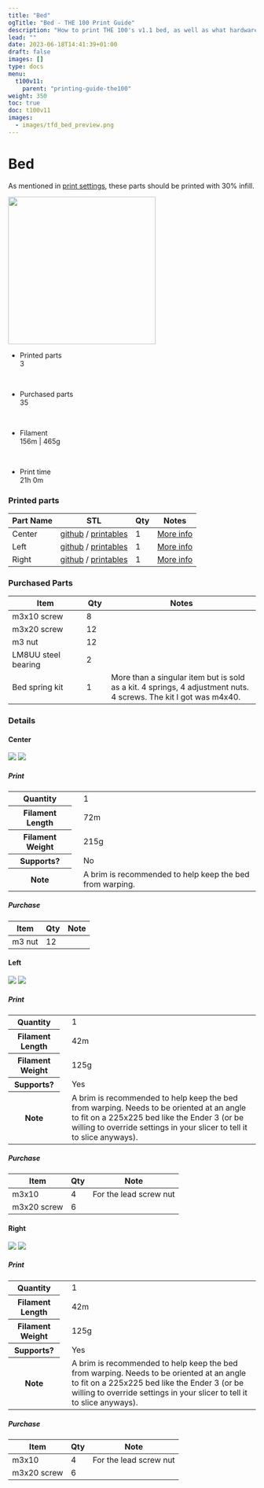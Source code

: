 ```yaml
---
title: "Bed"
ogTitle: "Bed - THE 100 Print Guide"
description: "How to print THE 100's v1.1 bed, as well as what hardware you need to purchase to build it."
lead: ""
date: 2023-06-18T14:41:39+01:00
draft: false
images: []
type: docs
menu:
  t100v11:
    parent: "printing-guide-the100"
weight: 350
toc: true
doc: t100v11
images: 
  - images/tfd_bed_preview.png
---
```

# Bed
As mentioned in <a href="/t100/1.1/overview/before-you-print/#print-settings">print settings</a>, these parts should be printed with 30% infill. 

<div class="row bd">
  <div class="col">
      <a href="images/bed_cad.png"><img src="images/bed_cad.png" width=300 class="img-thumbnail"></a>
  </div>
  <div class="col">
    <ul class="list-group">
      <li class="list-group-item d-flex justify-content-between align-items-center">
        <div class="text fw-bold">Printed parts</div>
        <div class="text">3</div>
      </li>
    </ul>
    <br>
    <ul class="list-group">
      <li class="list-group-item d-flex justify-content-between align-items-center">
        <div class="text fw-bold">Purchased parts</div>
        <div class="text">35</div>
      </li>
    </ul>   
    <br>
    <ul class="list-group">
      <li class="list-group-item d-flex justify-content-between align-items-center">
        <div class="text fw-bold">Filament</div>
        <div class="text">156m | 465g</div>
      </li>
    </ul>   
    <br>
    <ul class="list-group">
      <li class="list-group-item d-flex justify-content-between align-items-center">
        <div class="text fw-bold">Print time</div>
        <div class="text">21h 0m</div>
      </li>
    </ul>   
  </div>
</div>

### Printed parts
<table class="table table-sm">
  <thead>
    <tr>
      <th scope="col">Part Name</th>
      <th scope="col">STL</th>
      <th scope="col">Qty</th>
      <th scope="col">Notes</th>
    </tr>
  </thead>
  <tbody>
    <tr>
      <td>Center</td>
      <td class="no-wrap"><a target="_blank" href="https://github.com/MSzturc/t100/blob/main/STL/Bed/Center.stl">github</a> / <a href="https://files.printables.com/media/prints/572689/stls/4581588_09eb6d6c-8caa-4684-978e-19dcb8971a19/center.stl">printables</a></td>
      <td>1</td>
      <td><a href="#center">More info</a></td>
    </tr>
    <tr>
      <td>Left</td>
      <td class="no-wrap"><a target="_blank" href="https://github.com/MSzturc/t100/blob/main/STL/Bed/Left.stl">github</a> / <a href="https://files.printables.com/media/prints/572689/stls/4581590_128c4603-3ed4-423d-9a37-d211a697060c/left.stl">printables</a></td>
      <td>1</td>
      <td><a href="#left">More info</a></td>
    </tr>
    <tr>
      <td>Right</td>
      <td class="no-wrap"><a target="_blank" href="https://github.com/MSzturc/t100/blob/main/STL/Bed/Right.stl">github</a> / <a href="https://files.printables.com/media/prints/572689/stls/4581589_b78f9bc8-574d-4154-bc54-77deda70e43d/right.stl">printables</a></td>
      <td>1</td>
      <td><a href="#right">More info</a></td>
    </tr>
  </tbody>
</table>

### Purchased Parts
<table class="table table-sm no-margin">
  <thead>
    <tr>
      <th scope="col" width="30%">Item</th>
      <th scope="col" width="10%">Qty</th>
      <th scope="col" width="60%">Notes</th>
    </tr>
  </thead>
  <tbody>
    <tr>
      <td>m3x10 screw</td>
      <td>8</td>
      <td></td>
    </tr>
    <tr>
      <td>m3x20 screw</td>
      <td>12</td>
      <td></td>
    </tr>
    <tr>
      <td>m3 nut</td>
      <td>12</td>
      <td></td>
    </tr>
    <tr>
      <td class="no-wrap">LM8UU steel bearing</td>
      <td>2</td>
      <td></td>
    </tr>
    <tr>
      <td>Bed spring kit</td>
      <td>1</td>
      <td>More than a singular item but is sold as a kit. 4 springs, 4 adjustment nuts. 4 screws. The kit I got was m4x40.</td>
    </tr>
  </tbody>
</table>

### Details

#### Center
  <a href="images/bed_center_cad.png"><img src="images/bed_center_cad.png" class="img-thumbnail align-top img-thumbnail-300h" /></a>
  <a href="images/bed_center_stl.png"><img src="images/bed_center_stl.png" class="img-thumbnail align-top img-thumbnail-300h" /></a>
##### Print
<table class="table table-striped table-hover no-margin">
  <tbody class="table-group-divider">
    <tr>
      <th scope="row" class="no-wrap">Quantity</th>
      <td> </td>
      <td>1</td>
    </tr>
    <tr>
      <th scope="row" class="no-wrap">Filament Length</th>
      <td> </td>
      <td>72m</td>
    </tr>
    <tr>
      <th scope="row" class="no-wrap">Filament Weight</th>
      <td> </td>
      <td>215g</td>
    </tr>
    <tr>
      <th scope="row" class="no-wrap">Supports?</th>
      <td> </td>
      <td>No</td>
    </tr>
    <tr>
      <th scope="row" class="no-wrap">Note</th>
      <td> </td>
      <td>A brim is recommended to help keep the bed from warping. </td>
    </tr>
  </tbody>
</table>

##### Purchase
<table class="table table-striped table-hover no-margin">
  <thead>
    <tr>
      <th scope="col">Item</th>
      <th scope="col">Qty</th>
      <th scope="col">Note</th>
    </tr>
  </thead>
  <tbody>
    <tr>
      <td>m3 nut</td>
      <td>12</td>
      <td></td>
    </tr>
  </tbody>
</table>


#### Left
  <a href="images/bed_left_cad.png"><img src="images/bed_left_cad.png" class="img-thumbnail align-top img-thumbnail-250h" /></a>
  <a href="images/bed_left_stl.png"><img src="images/bed_left_stl.png" class="img-thumbnail align-top img-thumbnail-250h" /></a>
##### Print
<table class="table table-striped table-hover no-margin">
  <tbody class="table-group-divider">
    <tr>
      <th scope="row" class="no-wrap">Quantity</th>
      <td> </td>
      <td>1</td>
    </tr>
    <tr>
      <th scope="row" class="no-wrap">Filament Length</th>
      <td> </td>
      <td>42m</td>
    </tr>
    <tr>
      <th scope="row" class="no-wrap">Filament Weight</th>
      <td> </td>
      <td>125g</td>
    </tr>
    <tr>
      <th scope="row" class="no-wrap">Supports?</th>
      <td> </td>
      <td>Yes</td>
    </tr>
    <tr>
      <th scope="row" class="no-wrap">Note</th>
      <td> </td>
      <td>A brim is recommended to help keep the bed from warping. Needs to be oriented at an angle to fit on a 225x225 bed like the Ender 3 (or be willing to override settings in your slicer to tell it to slice anyways).</td>
    </tr>
  </tbody>
</table>

##### Purchase
<table class="table table-striped table-hover no-margin">
  <thead>
    <tr>
      <th scope="col">Item</th>
      <th scope="col">Qty</th>
      <th scope="col">Note</th>
    </tr>
  </thead>
  <tbody>
    <tr>
      <td>m3x10</td>
      <td>4</td>
      <td>For the lead screw nut</td>
    </tr>
    <tr>
      <td>m3x20 screw</td>
      <td>6</td>
      <td></td>
    </tr>
  </tbody>
</table>


#### Right
  <a href="images/bed_right_cad.png"><img src="images/bed_right_cad.png" class="img-thumbnail align-top img-thumbnail-250h" /></a>
  <a href="images/bed_right_stl.png"><img src="images/bed_right_stl.png" class="img-thumbnail align-top img-thumbnail-250h" /></a>
##### Print
<table class="table table-striped table-hover no-margin">
  <tbody class="table-group-divider">
    <tr>
      <th scope="row" class="no-wrap">Quantity</th>
      <td> </td>
      <td>1</td>
    </tr>
    <tr>
      <th scope="row" class="no-wrap">Filament Length</th>
      <td> </td>
      <td>42m</td>
    </tr>
    <tr>
      <th scope="row" class="no-wrap">Filament Weight</th>
      <td> </td>
      <td>125g</td>
    </tr>
    <tr>
      <th scope="row" class="no-wrap">Supports?</th>
      <td> </td>
      <td>Yes</td>
    </tr>
    <tr>
      <th scope="row" class="no-wrap">Note</th>
      <td> </td>
      <td>A brim is recommended to help keep the bed from warping. Needs to be oriented at an angle to fit on a 225x225 bed like the Ender 3 (or be willing to override settings in your slicer to tell it to slice anyways).</td>
    </tr>
  </tbody>
</table>

##### Purchase
<table class="table table-striped table-hover no-margin">
  <thead>
    <tr>
      <th scope="col">Item</th>
      <th scope="col">Qty</th>
      <th scope="col">Note</th>
    </tr>
  </thead>
  <tbody>
    <tr>
      <td>m3x10</td>
      <td>4</td>
      <td>For the lead screw nut</td>
    </tr>
    <tr>
      <td>m3x20 screw</td>
      <td>6</td>
      <td></td>
    </tr>
  </tbody>
</table>